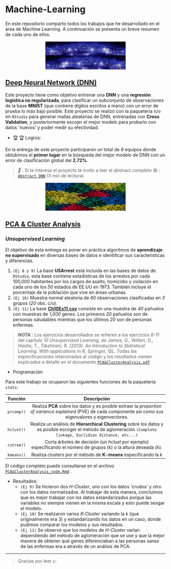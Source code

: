 # Machine-Learning

En este repositorio comparto todos los trabajos que he desarrollado en el área de Machine Learning. A continuación se presenta un breve resumen de cada uno de ellos.

<img src="Deep Neural Network (DNN)/Media/dnn.jpg" width="50%" style="display: block; margin: auto;" /><img src="Deep Neural Network (DNN)/Media/dnn (2).jpg" width="50%" style="display: block; margin: auto;" />

## [Deep Neural Network (DNN)](https://github.com/MMiranda777/Machine-Learning/tree/main/Deep%20Neural%20Network%20(DNN))

Este proyecto tiene como objetivo entrenar una **DNN** y una **regresión logística no regularizada**, para clasificar un subconjunto de observaciones de la base **MNIST** (que contiene dígitos escritos a mano) con un error de prueba lo más bajo posible. Este proyecto se realizó con la paqueteria _`h2o`_ en _`RStudio`_ para generar mallas aleaterias de DNN, entrenadas con **Cross Validation**, y posteriormente escojer el mejor modelo para probarlo con datos 'nuevos' y poder medir su efectividad.

- :trophy: :trophy: Logros: 

En la entrega de este proyecto participaron un total de _6_ equipos donde obtubimos el **primer lugar** en la búsqueda del mejor modelo de DNN con un error de clasificación global del **2.72%**.

> _**:pushpin:**_ : Si te interesa el proyecto te invito a leer el abstract completo :smile: : [`Abstract DNN`](https://github.com/MMiranda777/Machine-Learning/blob/main/Deep%20Neural%20Network%20(DNN)/README.md) (3 min de lectura)


<img src="PCA & Cluster Analysis/Media/clusteri.jpg" width="50%" style="display: block; margin: auto;" /><img src="PCA & Cluster Analysis/Media/clusteri2.jpg" width="50%" style="display: block; margin: auto;" />

## [PCA & Cluster Analysis](https://github.com/MMiranda777/Machine-Learning/tree/main/PCA%20%26%20Cluster%20Analysis)
### *Unsupervised Learning*

El objetivo de esta entrega es poner en práctica algoritmos de **aprendizaje no supervisado** en diversas bases de datos e identificar sus características y diferencias.

  1. `(Ej 8 y 9)` La base **USArrest** está incluida en las bases de datos de _`RStudio`_, esta base contiene estadísticas de los arrestos por cada 100,000 habitantes por los cargos de asalto, homicidio y violación en cada uno de los _50_ estados de EE.UU en 1973. También incluye el porcentaje de la población que vive en áreas urbanas.
  2. `(Ej 10)` Muestra normal aleatoria de _60_ observaciones clasificadas en _3_ grupos (_20_ obs. c/u).
  3. `(Ej 11)` La base [**Ch10Ex11.csv**](https://github.com/MMiranda777/Machine-Learning/blob/main/PCA%20%26%20Cluster%20Analysis/Ch10Ex11.csv) consiste en una muestra de _40_ pañuelos con muestras de _1,000_ genes. Los primeros _20_ pañuelos son de personas saludables mientras que los últimos _20_ son de personas enfermas.

> _**NOTA**_ : Los ejercicios desarrollados se refieren a los ejercicios _8-11_ del capítulo _10 Unsupervized Learning, de James, G., Witten, D., Hastie, T., Tibshirani, R. (2013). An Introduction to Statistical Learning. With applications in R, Springer, ISL_. Todas las especificaciones relacionadas al código y los resultados vienen explicados a detalle en el documento [`PCA&ClusterAnalysis.pdf`](https://github.com/MMiranda777/Machine-Learning/blob/main/PCA%20%26%20Cluster%20Analysis/PCA%26ClusterAnalysis.pdf)

- Programación:

Para este trabajo se ocuparon las siguientes funciones de la paquetería _`stats`_:

|   Función  |                                                                              Descripción                                                                             |
|:----------:|:--------------------------------------------------------------------------------------------------------------------------------------------------------------------:|
| `prcomp()` |   Realiza **PCA** sobre los datos y es posible extraer la _proportion  of variance explained_ (PVE) de cada componente así como sus eigenvalores y eigenvectores.    |
| `hclust()` | Realiza un análisis de **Hierarchical Clustering** sobre los datos  y es posible escoger el método de aglomeración  `(Complete linkage, Euclidian distance, etc...)` |
| `cutree()` |                          Corta árboles de decisión (un _hclust_ por ejemplo) especificando el número de grupos (k) o la altura deseada (h).                          |
| `kmeans()` |                                                  Realiza clusters por el método de **K-means** especificando la _k_                                                  |

El código completo puede consultarse en el archivo [`PCA&ClusterAnalysis_code.Rmd`](https://github.com/MMiranda777/Machine-Learning/blob/main/PCA%20%26%20Cluster%20Analysis/PCA%26ClusterAnalysis_code.Rmd) .

- Resultados: 
    - `(Ej 9)` Se hicieron dos _H-Cluster_, uno con los datos 'crudos' y otro con los datos normalizados. Al trabajar de esta manera, concluimos que es mejor trabajar con los datos estandarizados porque las variables no siempre vienen en la misma escala y esto puede sesgar el modelo.
    - `(Ej 10)` Se realizaron varios _K-Cluster_ variando la _k_ (que originalmente era 3) y estandarizando los datos en un caso, donde pudimos comparar los modelos y sus resultados.
    - `(Ej 11)` Se observó que los modelos de _H-Cluster_ varían dependiendo del método de aglomeración que se use y que la mejor manera de obtener qué genes diferenciaban a las personas sanas de las enfermas era a através de un análisis de PCA.

----------------------------------------------------------------






































> Gracias por leer c: 
